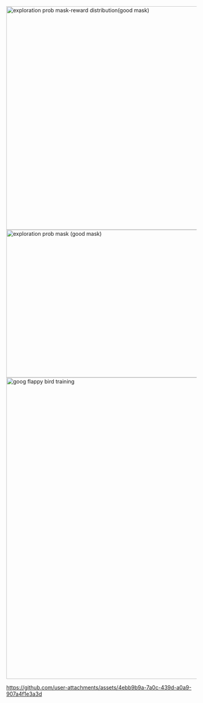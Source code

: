 <img width="990" height="590" alt="exploration prob mask-reward distribution(good mask)" src="https://github.com/user-attachments/assets/1000fc4b-692a-4515-9a1d-0c9d0b0ede83" />
<img width="990" height="390" alt="exploration prob mask (good mask)" src="https://github.com/user-attachments/assets/85e0957f-5b93-4450-9c65-df958f7a3d31" />
<img width="792" height="796" alt="goog flappy bird training" src="https://github.com/user-attachments/assets/c4678481-618a-4a9b-b5d6-09c91bcece4e" />


https://github.com/user-attachments/assets/4ebb9b9a-7a0c-439d-a0a9-907a4f1e3a3d

